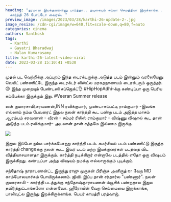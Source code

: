 ```yaml
---
heading: "தரமான இயக்குனர்ன்னு பார்த்தா.. நடிகையும் சும்மா செமத்தியா இருக்காங்க..
  கார்த்தி 26 போட்டோ வைரல். "
preview_image: /images/2023/03/28/karthi-26-update-2-.jpg
image_resize: /cdn-cgi/image/w=640,fit=scale-down,q=80,f=auto
categories: cinema
authors: Santhosh
tags:
  - Karthi
  - Gayatri Bharadwaj
  - Nalan Kumarasamy
title: karthi-26-latest-video-viral
date: 2023-03-28 15:10:41 +0530
---
```

முதல் பட வெற்றிக்கு அப்புறம் இந்த டைரக்டருக்கு அடுத்த படம் இன்னும் வரலையேனு வெயிட் பண்ணிட்டே இருந்த டைரக்டர் லிஸ்ட்ல மரகதநாணயம் டைரக்டரும் ஒருத்தர். 😍
இந்த முறையும் பேண்டஸி சப்ஜெக்ட்👌
 #HipHopAdhi-க்கு கண்டிப்பா ஒரு பெரிய கம்பேக்கா இருக்கும் இது.
#Veeran Summer release 

லன் குமாரசாமி,சரவணன்,INN ரவிக்குமார், முண்டாசுப்பட்டி ராம்குமார் -இவங்க எல்லாம் நம்ம பேவரைட்
இதுல நலன் கார்த்தி கூட பண்ற படம் அடுத்த மாசம் ஆரம்பம் 
சரவணன் - வீரன் - சம்மர் ரிலீஸ் 
ராம்குமார் - விஷ்ணு விஷால் கூட தான் அடுத்த படம்
ரவிக்குமார்- அயலான் தான் சத்தமே இல்லாம இருக்கு



![](/images/2023/03/28/karthi-26-update-1-.jpg)

இதுல இப்போ நம்ம பார்க்கபோறது கார்த்தி படம்.  கமர்சியல் படம் பண்ணிட்டு இருந்த கார்த்தி changeக்கு நலன் கூட. இவர் படம் மற்ற இயக்குனர்கள் படத்தை விட வித்தியாசமானதா இருக்கும். கார்த்தி நடிக்கிறார் என்றாலே படத்தில் எதோ ஒரு விஷயம் இருக்கிறது. கண்டிப்பா அந்த விஷயம் நமக்கு எல்லாருக்கும் புடிக்கும்.

சந்தோஷ் நாராயணன்ட்ட இருந்து ராஜு முருகன் பிரிஞ்சு அனிருத் or வேற MD காம்போலயாச்சும் போயிருக்கலாம். ஜிவி. இப்ப தான் சர்தார்ல "பண்ணார்".  நலன் குமாரசாமி - கார்த்தி படத்துக்கு சந்தோஷ்நாராயணன் ம்யூசிக் பண்றதால இதுல தவிர்த்துட்டாங்களோ என்னவோ. ஹீரோயின் வேற செம்மையை இருக்காங்க, பாலிவுட்ல இருந்து இறக்கிருக்காங்க. பெயர் காயத்ரி பரத்வாஜ்.